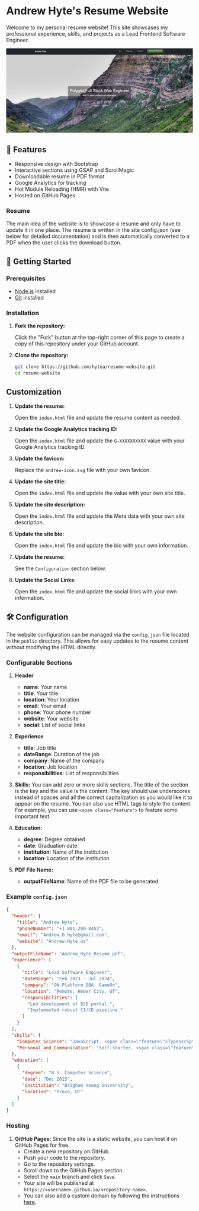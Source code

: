 # Andrew Hyte's Resume Website

Welcome to my personal resume website! This site showcases my professional experience, skills, and projects as a Lead Frontend Software Engineer.

![Screenshot of the Website](./public/ResumeWebsiteScreenShot.png)

## 🌟 Features

- Responsive design with Bootstrap
- Interactive sections using GSAP and ScrollMagic
- Downloadable resume in PDF format
- Google Analytics for tracking
- Hot Module Reloading (HMR) with Vite
- Hosted on GitHub Pages

### Resume

The main idea of the website is to showcase a resume and only have to update it in one place. The resume is written in the site config.json (see below for detailed documentation) and is then automatically converted to a PDF when the user clicks the download button.

## 🚀 Getting Started

### Prerequisites

- [Node.js](https://nodejs.org/) installed
- [Git](https://git-scm.com/) installed

### Installation

1. **Fork the repository:**

   Click the "Fork" button at the top-right corner of this page to create a copy of this repository under your GitHub account.

2. **Clone the repository:**

   ```bash
   git clone https://github.com/hytea/resume-website.git
   cd resume-website
   ```

## Customization

1. **Update the resume:**

   Open the `index.html` file and update the resume content as needed.

2. **Update the Google Analytics tracking ID:**

   Open the `index.html` file and update the `G-XXXXXXXXXX` value with your Google Analytics tracking ID.

3. **Update the favicon:**

   Replace the `andrew-icon.svg` file with your own favicon.

4. **Update the site title:**

   Open the `index.html` file and update the value with your own site title.

5. **Update the site description:**

   Open the `index.html` file and update the Meta data with your own site description.

6. **Update the site bio:**

   Open the `index.html` file and update the bio with your own information.

7. **Update the resume:**

   See the `Configuration` section below.

8. **Update the Social Links:**

   Open the `index.html` file and update the social links with your own information.

## 🛠 Configuration

The website configuration can be managed via the `config.json` file located in the `public` directory. This allows for easy updates to the resume content without modifying the HTML directly.

### Configurable Sections

1. **Header**

   - **name**: Your name
   - **title**: Your title
   - **location**: Your location
   - **email**: Your email
   - **phone**: Your phone number
   - **website**: Your website
   - **social**: List of social links

2. **Experience**

   - **title**: Job title
   - **dateRange**: Duration of the job
   - **company**: Name of the company
   - **location**: Job location
   - **responsibilities**: List of responsibilities

3. **Skills:**
   You can add zero or more skills sections. The title of the section is the key and the value is the content. The key should use underscores instead of spaces and all the correct capitalization as you would like it to appear on the resume. You can also use HTML tags to style the content. For example, you can use `<span class="feature">` to feature some important text.

4. **Education:**

   - **degree**: Degree obtained
   - **date**: Graduation date
   - **institution**: Name of the institution
   - **location**: Location of the institution

5. **PDF File Name:**
   - **outputFileName**: Name of the PDF file to be generated

### Example `config.json`

```json
{
  "header": {
    "title": "Andrew Hyte",
    "phoneNumber": "+1 801-200-8453",
    "email": "Andrew.D.Hyte@gmail.com",
    "website": "Andrew.Hyte.us"
  },
  "outputFileName": "Andrew_Hyte_Resume.pdf",
  "experience": [
    {
      "title": "Lead Software Engineer",
      "dateRange": "Feb 2023 - Jul 2024",
      "company": "ON Platform DBA. GameOn",
      "location": "Remote, Heber City, UT",
      "responsibilities": [
        "Led development of B2B portal.",
        "Implemented robust CI/CD pipeline."
      ]
    }
  ],
  "skills": {
    "Computer_Science": "JavaScript. <span class=\"feature\">Typescript</span>. React.",
    "Personal_and_Communication": "Self-starter. <span class=\"feature\">Team player</span>."
  },
  "education": [
    {
      "degree": "B.S. Computer Science",
      "date": "Dec 2015",
      "institution": "Brigham Young University",
      "location": "Provo, UT"
    }
  ]
}
```

### Hosting

1. **GitHub Pages:**
   Since the site is a static website, you can host it on GitHub Pages for free.
   - Create a new repository on GitHub.
   - Push your code to the repository.
   - Go to the repository settings.
   - Scroll down to the GitHub Pages section.
   - Select the `main` branch and click `Save`.
   - Your site will be published at `https://<username>.github.io/<repository-name>`.
   - You can also add a custom domain by following the instructions [here](https://docs.github.com/en/pages/configuring-a-custom-domain-for-your-github-pages-site).
